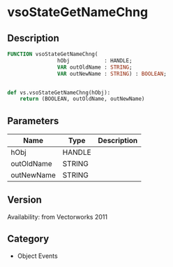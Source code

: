 # vsoStateGetNameChng

## Description
```pascal
FUNCTION vsoStateGetNameChng(
				hObj           : HANDLE;
				VAR outOldName : STRING;
				VAR outNewName : STRING) : BOOLEAN;
```

```python

def vs.vsoStateGetNameChng(hObj):
    return (BOOLEAN, outOldName, outNewName)
```

## Parameters
|Name|Type|Description|
|---|---|---|
|hObj|HANDLE||
|outOldName|STRING||
|outNewName|STRING||

## Version
Availability: from Vectorworks 2011
## Category
* Object Events

